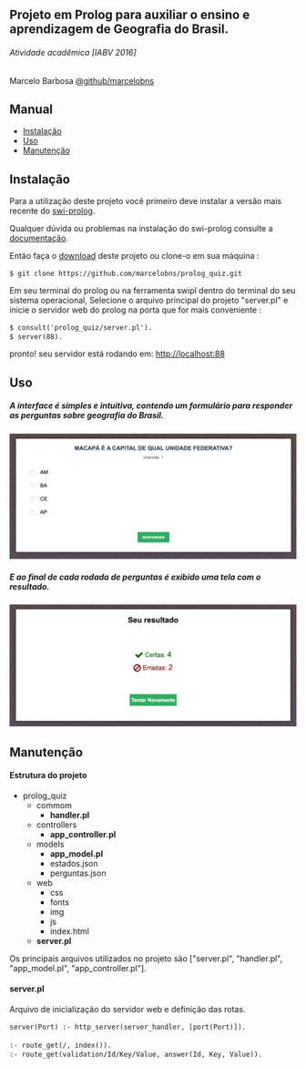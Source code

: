 
## Projeto em Prolog para auxiliar o ensino e aprendizagem de Geografia do Brasil.
###### Atividade acadêmica [IABV 2016]
Marcelo Barbosa [@github/marcelobns](https://github.com/marcelobns)

## Manual
* [Instalação](https://github.com/marcelobns/prolog_quiz#instalação)
* [Uso](https://github.com/marcelobns/prolog_quiz#uso)
* [Manutenção](https://github.com/marcelobns/prolog_quiz#manutenção)

## Instalação
Para a utilização deste projeto você primeiro deve instalar a versão mais recente do [swi-prolog](http://www.swi-prolog.org/Download.html).

Qualquer dúvida ou problemas na instalação do swi-prolog consulte a [documentação](http://www.swi-prolog.org/pldoc/doc_for?object=manual).

Então faça o [download](https://github.com/marcelobns/prolog_quiz/archive/master.zip) deste projeto ou clone-o em sua máquina :
```
$ git clone https://github.com/marcelobns/prolog_quiz.git
```
Em seu terminal do prolog ou na ferramenta swipl dentro do terminal do seu sistema operacional, Selecione o arquivo principal do projeto "server.pl" e inicie o servidor web do prolog na porta que for mais conveniente :
```
$ consult('prolog_quiz/server.pl').
$ server(88).
```
pronto! seu servidor está rodando em: [http://localhost:88](http://localhost:88)

## Uso
##### A interface é simples e intuitiva, contendo um formulário para responder as perguntas sobre geografia do Brasil.
![form](web/img/doc/form.png)
##### E ao final de cada rodada de perguntas é exibido uma tela com o resultado.
![result](web/img/doc/result.png)

## Manutenção
#### Estrutura do projeto
* prolog_quiz
    * commom
        * **handler.pl**
    * controllers
        * **app_controller.pl**
    * models
        * **app_model.pl**
        * estados.json
        * perguntas.json
    * web
        * css
        * fonts
        * img
        * js
        * index.html
    * **server.pl**

Os principais arquivos utilizados no projeto são ["server.pl", "handler.pl", "app_model.pl", "app_controller.pl"].

#### server.pl
Arquivo de inicialização do servidor web e definição das rotas.
```
server(Port) :- http_server(server_handler, [port(Port)]).

:- route_get(/, index()).
:- route_get(validation/Id/Key/Value, answer(Id, Key, Value)).
```
